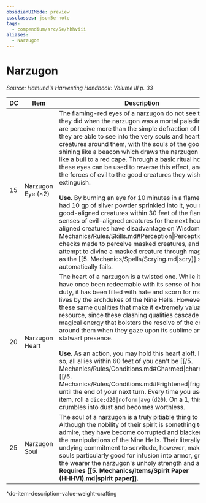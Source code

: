 ```yaml
---
obsidianUIMode: preview
cssclasses: json5e-note
tags:
  - compendium/src/5e/hhhviii
aliases:
  - Narzugon
---
```

# Narzugon
*Source: Hamund's Harvesting Handbook: Volume III p. 33* 

| DC | Item | Description | Value | Weight | Crafting |
|----|------|-------------|-------|--------|----------|
| 15 | Narzugon Eye (×2) | The flaming-red eyes of a narzugon do not see the way they did when the narzugon was a mortal paladin. They are perceive more than the simple defraction of light, they are able to see into the very souls and hearts of the creatures around them, with the souls of the good shining like a beacon which draws the narzugon to them like a bull to a red cape. Through a basic ritual however, these eyes can be used to reverse this effect, and blind the forces of evil to the good creatures they wish to extinguish.<br /><br />**Use.** By burning an eye for 10 minutes in a flame that has had 10 gp of silver powder sprinkled into it, you mask all good-aligned creatures within 30 feet of the flame to the senses of evil-aligned creatures for the next hour. Evil-aligned creatures have disadvantage on Wisdom ([[/5. Mechanics/Rules/Skills.md#Perception\|Perception]]) checks made to perceive masked creatures, and any attempt to divine a masked creature through magic such as the [[5. Mechanics/Spells/Scrying.md\|scry]] spell automatically fails. | 100 gp | 1 lb | — |
| 20 | Narzugon Heart | The heart of a narzugon is a twisted one. While it may have once been redeemable with its sense of honor and duty, it has been filled with hate and scorn for mortal lives by the archdukes of the Nine Hells. However, it is these same qualities that make it extremely valuable as a resource, since these clashing qualities cascade into a magical energy that bolsters the resolve of the creatures around them when they gaze upon its sublime and stalwart presence.<br /><br />**Use.** As an action, you may hold this heart aloft. If you do so, all allies within 60 feet of you can't be [[/5. Mechanics/Rules/Conditions.md#Charmed\|charmed]] or [[/5. Mechanics/Rules/Conditions.md#Frightened\|frightened]] until the end of your next turn. Every time you use this item, roll a `dice:d20\|noform\|avg` (`d20`). On a 1, this item crumbles into dust and becomes worthless. | 780 gp | 3 lb | — |
| 25 | Narzugon Soul | The soul of a narzugon is a truly pitiable thing to behold. Although the nobility of their spirit is something to admire, they have become corrupted and blackened by the manipulations of the Nine Hells. Their literally undying commitment to servitude, however, makes their souls particularly good for infusion into armor, granting the wearer the narzugon's unholy strength and abilities. **Requires [[5. Mechanics/Items/Spirit Paper (HHHVI).md\|spirit paper]].** | 2,250 gp | 1 lb | [[5. Mechanics/Items/Plate Of The Black Rider (HHHVIII).md\|Plate of the Black Rider]] |
^dc-item-description-value-weight-crafting
